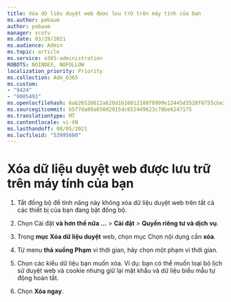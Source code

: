 ```yaml
---
title: Xóa dữ liệu duyệt web được lưu trữ trên máy tính của bạn
ms.author: pebaum
author: pebaum
manager: scotv
ms.date: 03/29/2021
ms.audience: Admin
ms.topic: article
ms.service: o365-administration
ROBOTS: NOINDEX, NOFOLLOW
localization_priority: Priority
ms.collection: Adm_O365
ms.custom:
- "9424"
- "9005491"
ms.openlocfilehash: 6ab26526612a620d1b16012108f8999e12445d3528f8755cbe3b85a265fd0f0b
ms.sourcegitcommit: b5f7da89a650d2915dc652449623c78be6247175
ms.translationtype: MT
ms.contentlocale: vi-VN
ms.lasthandoff: 08/05/2021
ms.locfileid: "53995680"
---
```

# <a name="clear-the-browsing-data-stored-on-your-computer"></a>Xóa dữ liệu duyệt web được lưu trữ trên máy tính của bạn

1. Tắt đồng bộ để tính năng này không xóa dữ liệu duyệt web trên tất cả các thiết bị của bạn đang bật đồng bộ.

1. Chọn Cài đặt **và hơn thế nữa ...**  >  **Cài đặt**  >  **Quyền riêng tư và dịch vụ**.

1. Trong **mục Xóa dữ liệu duyệt** web, chọn mục Chọn nội dụng cần **xóa**.

1. Từ menu **thả xuống Phạm** vi thời gian, hãy chọn một phạm vi thời gian.

1. Chọn các kiểu dữ liệu bạn muốn xóa. Ví dụ: bạn có thể muốn loại bỏ lịch sử duyệt web và cookie nhưng giữ lại mật khẩu và dữ liệu biểu mẫu tự động hoàn tất.

1. Chọn **Xóa ngay**.
